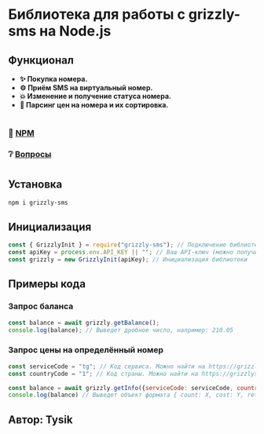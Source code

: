 # Библиотека для работы с grizzly-sms на Node.js

## Функционал
- **✨ Покупка номера.**
- **⚙️ Приём SMS на виртуальный номер.**
- **💥 Изменение и получение статуса номера.**
- **🚀 Парсинг цен на номера и их сортировка.**
#
### 📂 [NPM](https://www.npmjs.com/package/grizzly-sms)
### ❔ [Вопросы](https://github.com/TysikGG/grizzly-sms/issues)
#

## Установка

```sh
npm i grizzly-sms
```

## Инициализация
```js
const { GrizzlyInit } = require("grizzly-sms"); // Подключение библиотеки
const apiKey = process.env.API_KEY || ""; // Ваш API-ключ (можно получить на https://grizzlysms.com/profile/settings)
const grizzly = new GrizzlyInit(apiKey); // Инициализация библиотеки
```

## Примеры кода

### Запрос баланса
```js
const balance = await grizzly.getBalance();
console.log(balance); // Выведет дробное число, например: 210.05
```

### Запрос цены на определённый номер
```js
const serviceCode = "tg"; // Код сервиса. Можно найти на https://grizzlysms.com/docs
const countryCode = "1"; // Код страны. Можно найти на https://grizzlysms.com/docs

const balance = await grizzly.getInfo({serviceCode: serviceCode, countryCode: countryCode});
console.log(balance) // Выведет объект формата { count: X, cost: Y, retry: 0 }, где X: количество доступных номеров, Y: цена за 1 номер.
```
## Автор: Tysik
